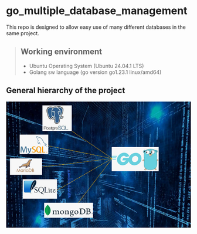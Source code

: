 # go_multiple_database_management
This repo is designed to allow easy use of many different databases in the same project.


> ## Working environment
>
> - Ubuntu Operating System (Ubuntu 24.04.1 LTS)
> - Golang sw language (go version go1.23.1 linux/amd64)

## General hierarchy of the project
![hierachy.png](pictures/hierarchy.png)
